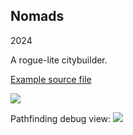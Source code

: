 ## Nomads

2024

A rogue-lite citybuilder.

[Example source file](https://github.com/dmitry-egorov/game_showcase/blob/main/nomads/gameplay.h)

<img src="https://github.com/dmitry-egorov/game_showcase/blob/main/nomads/nomads_1.png" />

Pathfinding debug view:
<img src="https://github.com/dmitry-egorov/game_showcase/blob/main/nomads/nomads_0.png" />
